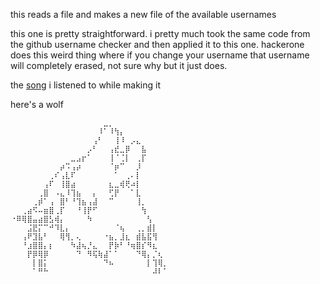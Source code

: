 this reads a file and makes a new file of the available usernames

this one is pretty straightforward. i pretty much took the same code from the github username checker and then applied it to this one.
hackerone does this weird thing where if you change your username that username will completely erased, not sure why but it just does.

the [song]([url](https://www.youtube.com/watch?v=T5lmjYFskyo)) i listened to while making it

here's a wolf
```
⠀⠀⠀⠀⠀⠀⠀⠀⠀⠀⠀⠀⠀⠀⠀⠀⠀⣀⡀⠀⠀⠀⠀⠀⠀⠀⠀⠀⠀
⠀⠀⠀⠀⠀⠀⠀⠀⠀⠀⠀⠀⠀⠀⠀⠀⠸⠁⠸⢳⡄⠀⠀⠀⠀⠀⠀⠀⠀
⠀⠀⠀⠀⠀⠀⠀⠀⠀⠀⠀⠀⠀⠀⠀⢠⠃⠀⠀⢸⠸⠀⡠⣄⠀⠀⠀⠀⠀
⠀⠀⠀⠀⠀⠀⠀⠀⠀⠀⠀⠀⠀⠀⡠⠃⠀⠀⢠⣞⣀⡿⠀⠀⣧⠀⠀⠀⠀
⠀⠀⠀⠀⠀⠀⠀⠀⠀⠀⠀⣀⣠⡖⠁⠀⠀⠀⢸⠈⢈⡇⠀⢀⡏⠀⠀⠀⠀
⠀⠀⠀⠀⠀⠀⠀⠀⠀⡴⠩⢠⡴⠀⠀⠀⠀⠀⠈⡶⠉⠀⠀⡸⠀⠀⠀⠀⠀
⠀⠀⠀⠀⠀⠀⠀⢀⠎⢠⣇⠏⠀⠀⠀⠀⠀⠀⠀⠁⠀⢀⠄⡇⠀⠀⠀⠀⠀
⠀⠀⠀⠀⠀⠀⢠⠏⠀⢸⣿⣴⠀⠀⠀⠀⠀⠀⣆⣀⢾⢟⠴⡇⠀⠀⠀⠀⠀
⠀⠀⠀⠀⠀⢀⣿⠀⠠⣄⠸⢹⣦⠀⠀⡄⠀⠀⢋⡟⠀⠀⠁⣇⠀⠀⠀⠀⠀
⠀⠀⠀⠀⢀⡾⠁⢠⠀⣿⠃⠘⢹⣦⢠⣼⠀⠀⠉⠀⠀⠀⠀⢸⡀⠀⠀⠀⠀
⠀⠀⢀⣴⠫⠤⣶⣿⢀⡏⠀⠀⠘⢸⡟⠋⠀⠀⠀⠀⠀⠀⠀⠀⢳⠀⠀⠀⠀
⠐⠿⢿⣿⣤⣴⣿⣣⢾⡄⠀⠀⠀⠀⠳⠀⠀⠀⠀⠀⠀⠀⠀⠀⠀⢣⠀⠀⠀
⠀⠀⠀⣨⣟⡍⠉⠚⠹⣇⡄⠀⠀⠀⠀⠀⠀⠀⠀⠈⢦⠀⠀⢀⡀⣾⡇⠀⠀
⠀⠀⢠⠟⣹⣧⠃⠀⠀⢿⢻⡀⢄⠀⠀⠀⠀⠐⣦⡀⣸⣆⠀⣾⣧⣯⢻⠀⠀
⠀⠀⠘⣰⣿⣿⡄⡆⠀⠀⠀⠳⣼⢦⡘⣄⠀⠀⡟⡷⠃⠘⢶⣿⡎⠻⣆⠀⠀
⠀⠀⠀⡟⡿⢿⡿⠀⠀⠀⠀⠀⠙⠀⠻⢯⢷⣼⠁⠁⠀⠀⠀⠙⢿⡄⡈⢆⠀
⠀⠀⠀⠀⡇⣿⡅⠀⠀⠀⠀⠀⠀⠀⠀⠀⠀⠙⠦⠀⠀⠀⠀⠀⠀⡇⢹⢿⡀
⠀⠀⠀⠀⠁⠛⠓⠀⠀⠀⠀⠀⠀⠀⠀⠀⠀⠀⠀⠀⠀⠀⠀⠀⠀⠀⠼⠇⠁
```
